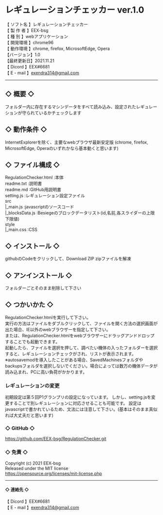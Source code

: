 # レギュレーションチェッカー  ver.1.0

【 ソフト名 】レギュレーションチェッカー  
【 製 作 者 】EEX-bsg  
【  種  別  】webアプリケーション   
【 開発環境 】chrome96  
【 動作環境 】chrome, firefox, MicrosoftEdge, Opera  
【バージョン】1.0  
【最終更新日】2021.11.21  
【  Dicord  】EEX#6681  
【 E - mail 】exendra314@gmail.com  

---------- ----------
## ◇ 概要 ◇
フォルダー内に存在するマシンデータをすべて読み込み、設定されたレギュレーションが守られているかチェックします

## ◇ 動作条件 ◇
InternetExplorerを除く、主要なwebブラウザ最新安定版
(chrome, firefox, MicrosoftEdge, Operaのいずれかなら基本動くと思います)

## ◇ ファイル構成 ◇
RegulationChecker.html :本体  
readme.txt             :説明書  
readme.md              :GitHub用説明書  
setting.js             :レギュレーション設定ファイル  
src  
  |_main.js            :javascriptのソースコード  
  |_blocksData.js      :Besiegeのブロックデータリスト(id,名前,各スライダーの上限下限値)  
style  
  |_main.css           :CSS  

## ◇ インストール ◇
githubのCodeをクリックして、Download ZIP
zipファイルを解凍

## ◇ アンインストール ◇
フォルダーごとそのまま削除して下さい

## ◇ つかいかた ◇
RegulationChecker.htmlを実行して下さい。  
実行の方法はファイルをダブルクリックして、ファイルを開く方法の選択画面が出た場合、IE以外のwebブラウザーを指定して下さい。  
または、RegulationChecker.htmlをwebブラウザーにドラッグアンドドロップすることでも起動できます。  
起動したら、ファイルを選択を押して、調べたい機体の入ったフォルダーを選択すると、レギュレーションチェックがされ、リストが表示されます。  
※autosavemodを導入したことがある場合、SavedMachinesフォルダやbackupsフォルダを選択しないでください。場合によっては数万の機体データが読み込まれ、PCに高い負荷がかかります。  

### レギュレーションの変更
初期設定は第５回P1グランプリの設定になっています。
しかし、setting.jsを変更することで別レギュレーションに対応させることも可能です。
設定はjavascriptで書かれているため、文法には注意して下さい。(基本はそのまま真似れば大丈夫だと思います)

### ◇ GitHub ◇
https://github.com/EEX-bsg/RegulationChecker.git

### ◇ 免責 ◇
Copyright (c) 2021 EEX-bsg  
Released under the MIT license  
https://opensource.org/licenses/mit-license.php


----------
#### ◇ 連絡先 ◇
【  Dicord  】EEX#6681  
【 E - mail 】exendra314@gmail.com